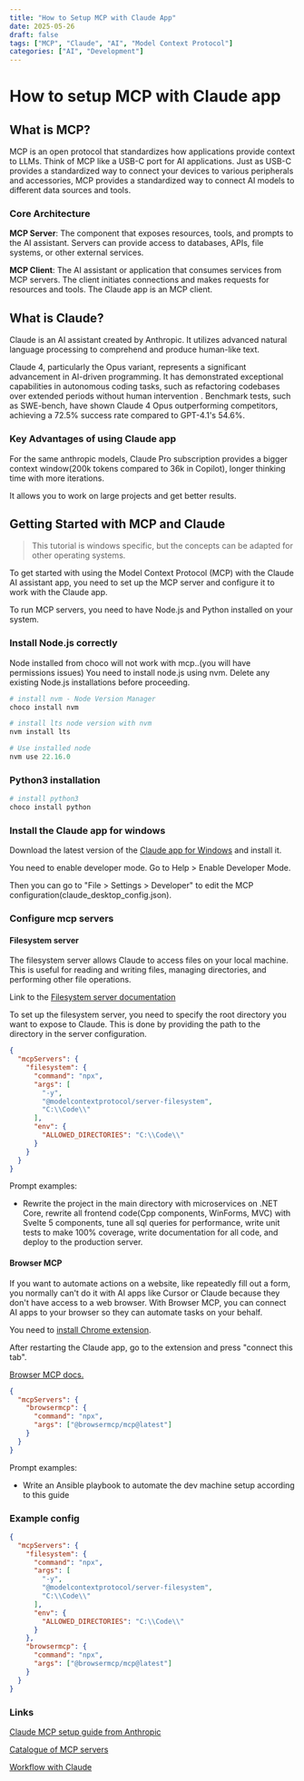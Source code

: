 ```yaml
---
title: "How to Setup MCP with Claude App"
date: 2025-05-26
draft: false
tags: ["MCP", "Claude", "AI", "Model Context Protocol"]
categories: ["AI", "Development"]
---
```


# How to setup MCP with Claude app

## What is MCP?

MCP is an open protocol that standardizes how applications provide context to LLMs. Think of MCP like a USB-C port for AI applications. Just as USB-C provides a standardized way to connect your devices to various peripherals and accessories, MCP provides a standardized way to connect AI models to different data sources and tools.

### Core Architecture

**MCP Server**: The component that exposes resources, tools, and prompts to the AI assistant. Servers can provide access to databases, APIs, file systems, or other external services.

**MCP Client**: The AI assistant or application that consumes services from MCP servers. The client initiates connections and makes requests for resources and tools. The Claude app is an MCP client.

## What is Claude?

Claude is an AI assistant created by Anthropic. It utilizes advanced natural language processing to comprehend and produce human-like text.

Claude 4, particularly the Opus variant, represents a significant advancement in AI-driven programming. It has demonstrated exceptional capabilities in autonomous coding tasks, such as refactoring codebases over extended periods without human intervention . Benchmark tests, such as SWE-bench, have shown Claude 4 Opus outperforming competitors, achieving a 72.5% success rate compared to GPT-4.1's 54.6%.

### Key Advantages of using Claude app

For the same anthropic models, Claude Pro subscription provides a bigger context window(200k tokens compared to 36k in Copilot), longer thinking time with more iterations.

It allows you to work on large projects and get better results.

## Getting Started with MCP and Claude

> This tutorial is windows specific, but the concepts can be adapted for other operating systems.

To get started with using the Model Context Protocol (MCP) with the Claude AI assistant app, you need to set up the MCP server and configure it to work with the Claude app.

To run MCP servers, you need to have Node.js and Python installed on your system.

### Install Node.js correctly

Node installed from choco will not work with mcp..(you will have permissions issues) You need to install node.js using nvm. Delete any existing Node.js installations before proceeding.

```powershell
# install nvm - Node Version Manager
choco install nvm

# install lts node version with nvm
nvm install lts

# Use installed node
nvm use 22.16.0
```

### Python3 installation

```powershell
# install python3
choco install python
```

### Install the Claude app for windows

Download the latest version of the [Claude app for Windows](https://claude.ai/download) and install it.

You need to enable developer mode. Go to Help > Enable Developer Mode.

Then you can go to "File > Settings > Developer" to edit the MCP configuration(claude_desktop_config.json).

### Configure mcp servers

#### Filesystem server

The filesystem server allows Claude to access files on your local machine. This is useful for reading and writing files, managing directories, and performing other file operations.

Link to the [Filesystem server documentation](https://www.npmjs.com/package/@modelcontextprotocol/server-filesystem)

To set up the filesystem server, you need to specify the root directory you want to expose to Claude. This is done by providing the path to the directory in the server configuration.

```json
{
  "mcpServers": {
    "filesystem": {
      "command": "npx",
      "args": [
        "-y",
        "@modelcontextprotocol/server-filesystem",
        "C:\\Code\\"
      ],
      "env": {
        "ALLOWED_DIRECTORIES": "C:\\Code\\"
      }
    }
  }
}
```

Prompt examples:

* Rewrite the project in the main directory with microservices on .NET Core, rewrite all frontend code(Cpp components, WinForms, MVC) with Svelte 5 components, tune all sql queries for performance, write unit tests to make 100% coverage, write documentation for all code, and deploy to the production server.

#### Browser MCP

If you want to automate actions on a website, like repeatedly fill out a form, you normally can't do it with AI apps like Cursor or Claude because they don't have access to a web browser. With Browser MCP, you can connect AI apps to your browser so they can automate tasks on your behalf.

You need to [install Chrome extension](https://chromewebstore.google.com/detail/browser-mcp-automate-your/bjfgambnhccakkhmkepdoekmckoijdlc).

After restarting the Claude app, go to the extension and press "connect this tab".

[Browser MCP docs.](https://docs.browsermcp.io/welcome)

```json
{
  "mcpServers": {
    "browsermcp": {
      "command": "npx",
      "args": ["@browsermcp/mcp@latest"]
    }
  }
}
```

Prompt examples:

* Write an Ansible playbook to automate the dev machine setup according to this guide

### Example config

```json
{
  "mcpServers": {
    "filesystem": {
      "command": "npx",
      "args": [
        "-y",
        "@modelcontextprotocol/server-filesystem",
        "C:\\Code\\"
      ],
      "env": {
        "ALLOWED_DIRECTORIES": "C:\\Code\\"
      }
    },
    "browsermcp": {
      "command": "npx",
      "args": ["@browsermcp/mcp@latest"]
    }
  }
}
```

### Links

[Claude MCP setup guide from Anthropic](https://modelcontextprotocol.io/quickstart/user)

[Catalogue of MCP servers](https://github.com/punkpeye/awesome-mcp-servers?tab=readme-ov-file#server-implementations)

[Workflow with Claude](https://www.reddit.com/r/ClaudeAI/comments/1ji8ruv/my_claude_workflow_guide_advanced_setup_with_mcp/)
